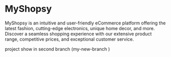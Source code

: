 # MyShopsy
MyShopsy is an intuitive and user-friendly eCommerce platform offering the latest fashion, cutting-edge electronics, unique home decor, and more. Discover a seamless shopping experience with our extensive product range, competitive prices, and exceptional customer service. 


project show in second branch (my-new-branch )
